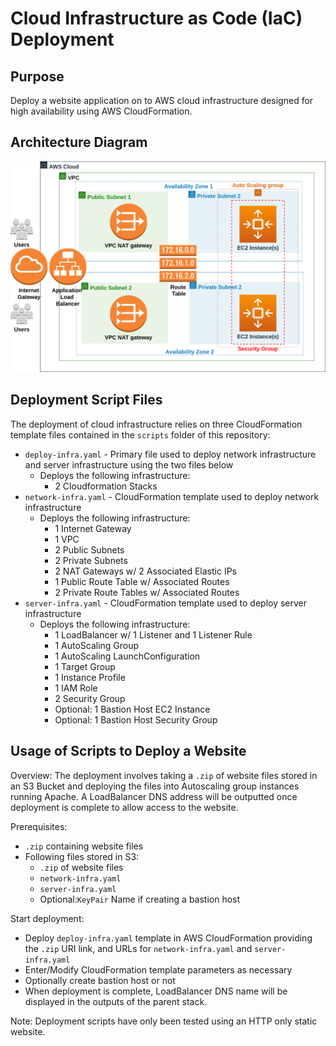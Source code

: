 # Cloud Infrastructure as Code (IaC) Deployment

## Purpose
Deploy a website application on to AWS cloud infrastructure designed for high availability using AWS CloudFormation.

## Architecture Diagram
![](./architecture-diagram.png)

## Deployment Script Files
The deployment of cloud infrastructure relies on three CloudFormation template files contained in the ```scripts``` folder of this repository:

- ```deploy-infra.yaml``` - Primary file used to deploy network infrastructure and server infrastructure using the two files below
  - Deploys the following infrastructure:
    - 2 Cloudformation Stacks
- ```network-infra.yaml``` - CloudFormation template used to deploy network infrastructure
  - Deploys the following infrastructure:
    - 1 Internet Gateway
    - 1 VPC
    - 2 Public Subnets
    - 2 Private Subnets
    - 2 NAT Gateways w/ 2 Associated Elastic IPs
    - 1 Public Route Table w/ Associated Routes
    - 2 Private Route Tables w/ Associated Routes
- ```server-infra.yaml``` - CloudFormation template used to deploy server infrastructure
  - Deploys the following infrastructure:
    - 1 LoadBalancer w/ 1 Listener and 1 Listener Rule
    - 1 AutoScaling Group
    - 1 AutoScaling LaunchConfiguration
    - 1 Target Group
    - 1 Instance Profile
    - 1 IAM Role
    - 2 Security Group
    - Optional: 1 Bastion Host EC2 Instance
    - Optional: 1 Bastion Host Security Group
    
## Usage of Scripts to Deploy a Website
Overview: The deployment involves taking a ```.zip``` of website files stored in an S3 Bucket and deploying the files into Autoscaling group instances running Apache. A LoadBalancer DNS address will be outputted once deployment is complete to allow access to the website.

Prerequisites:
- ```.zip``` containing website files
- Following files stored in S3:
  - ```.zip``` of website files
  - ```network-infra.yaml```
  - ```server-infra.yaml```
  - Optional:```KeyPair``` Name if creating a bastion host
  
Start deployment:
- Deploy ```deploy-infra.yaml``` template in AWS CloudFormation providing the ```.zip``` URI link, and URLs for  ```network-infra.yaml``` and ```server-infra.yaml```
-  Enter/Modify CloudFormation template parameters as necessary
  - Optionally create bastion host or not
- When deployment is complete, LoadBalancer DNS name will be displayed in the outputs of the parent stack.

Note: Deployment scripts have only been tested using an HTTP only static website.
